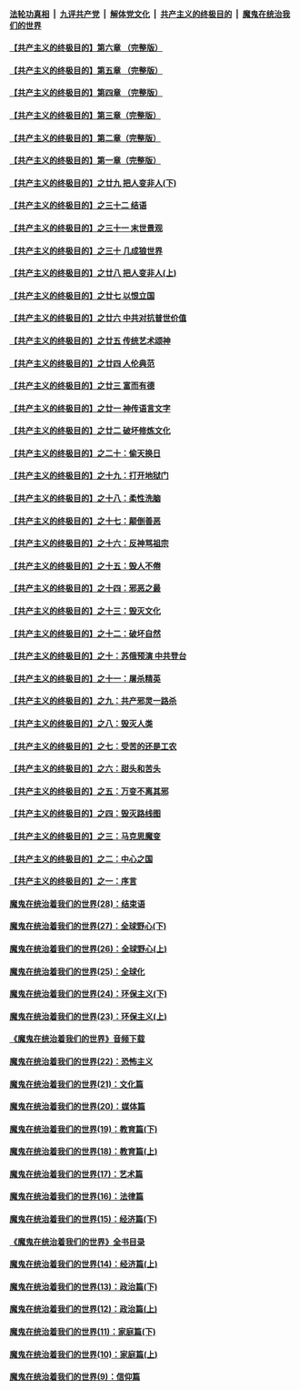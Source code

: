####  [法轮功真相](../../../../basic/blob/master/README.md?t=06121601) &nbsp;|&nbsp; [九评共产党](../../../../9ping.md/blob/master/README.md?t=06121601) &nbsp;|&nbsp; [解体党文化](../../../../jtdwh.md/blob/master/README.md?t=06121601)  &nbsp;|&nbsp; [共产主义的终极目的](../../../../gczydzjmd.md/blob/master/README.md?t=06121601) &nbsp;|&nbsp; [魔鬼在统治我们的世界](../../../../mgztzwmdsj.md/blob/master/README.md?t=06121601) 

#### [【共产主义的终极目的】第六章 （完整版）](../pages/nsc422/n11428913.md?t=06121601) 

#### [【共产主义的终极目的】第五章 （完整版）](../pages/nsc422/n11428912.md?t=06121601) 

#### [【共产主义的终极目的】第四章 （完整版）](../pages/nsc422/n11428907.md?t=06121601) 

#### [【共产主义的终极目的】第三章（完整版）](../pages/nsc422/n11428848.md?t=06121601) 

#### [【共产主义的终极目的】第二章（完整版）](../pages/nsc422/n11428831.md?t=06121601) 

#### [【共产主义的终极目的】第一章（完整版）](../pages/nsc422/n11417651.md?t=06121601) 

#### [【共产主义的终极目的】之廿九 把人变非人(下)](../pages/nsc422/n11344140.md?t=06121601) 

#### [【共产主义的终极目的】之三十二 结语](../pages/nsc422/n11360535.md?t=06121601) 

#### [【共产主义的终极目的】之三十一 末世景观](../pages/nsc422/n11351129.md?t=06121601) 

#### [【共产主义的终极目的】之三十 几成狼世界](../pages/nsc422/n11348280.md?t=06121601) 

#### [【共产主义的终极目的】之廿八 把人变非人(上)](../pages/nsc422/n11340492.md?t=06121601) 

#### [【共产主义的终极目的】之廿七 以恨立国](../pages/nsc422/n11336944.md?t=06121601) 

#### [【共产主义的终极目的】之廿六 中共对抗普世价值](../pages/nsc422/n11324785.md?t=06121601) 

#### [【共产主义的终极目的】之廿五 传统艺术颂神](../pages/nsc422/n11296396.md?t=06121601) 

#### [【共产主义的终极目的】之廿四 人伦典范](../pages/nsc422/n11296397.md?t=06121601) 

#### [【共产主义的终极目的】之廿三 富而有德](../pages/nsc422/n11283598.md?t=06121601) 

#### [【共产主义的终极目的】之廿一 神传语言文字](../pages/nsc422/n11263265.md?t=06121601) 

#### [【共产主义的终极目的】之廿二 破坏修炼文化](../pages/nsc422/n11245728.md?t=06121601) 

#### [【共产主义的终极目的】之二十：偷天换日](../pages/nsc422/n11238846.md?t=06121601) 

#### [【共产主义的终极目的】之十九：打开地狱门](../pages/nsc422/n11206376.md?t=06121601) 

#### [【共产主义的终极目的】之十八：柔性洗脑](../pages/nsc422/n11199994.md?t=06121601) 

#### [【共产主义的终极目的】之十七：颠倒善恶](../pages/nsc422/n11179782.md?t=06121601) 

#### [【共产主义的终极目的】之十六：反神骂祖宗](../pages/nsc422/n11166798.md?t=06121601) 

#### [【共产主义的终极目的】之十五：毁人不倦](../pages/nsc422/n11166792.md?t=06121601) 

#### [【共产主义的终极目的】之十四：邪恶之最](../pages/nsc422/n11150249.md?t=06121601) 

#### [【共产主义的终极目的】之十三：毁灭文化](../pages/nsc422/n11135227.md?t=06121601) 

#### [【共产主义的终极目的】之十二：破坏自然](../pages/nsc422/n11135214.md?t=06121601) 

#### [【共产主义的终极目的】之十：苏俄预演 中共登台](../pages/nsc422/n11118424.md?t=06121601) 

#### [【共产主义的终极目的】之十一：屠杀精英](../pages/nsc422/n11118442.md?t=06121601) 

#### [【共产主义的终极目的】之九：共产邪灵一路杀](../pages/nsc422/n11114139.md?t=06121601) 

#### [【共产主义的终极目的】之八：毁灭人类](../pages/nsc422/n11108503.md?t=06121601) 

#### [【共产主义的终极目的】之七：受苦的还是工农](../pages/nsc422/n11101809.md?t=06121601) 

#### [【共产主义的终极目的】之六：甜头和苦头](../pages/nsc422/n11096971.md?t=06121601) 

#### [【共产主义的终极目的】之五：万变不离其邪](../pages/nsc422/n11091285.md?t=06121601) 

#### [【共产主义的终极目的】之四：毁灭路线图](../pages/nsc422/n11086284.md?t=06121601) 

#### [【共产主义的终极目的】之三：马克思魔变](../pages/nsc422/n11061941.md?t=06121601) 

#### [【共产主义的终极目的】之二：中心之国](../pages/nsc422/n11047728.md?t=06121601) 

#### [【共产主义的终极目的】之一：序言](../pages/nsc422/n11086077.md?t=06121601) 

#### [魔鬼在统治着我们的世界(28)：结束语](../pages/nsc422/n10936246.md?t=06121601) 

#### [魔鬼在统治着我们的世界(27)：全球野心(下)](../pages/nsc422/n10928319.md?t=06121601) 

#### [魔鬼在统治着我们的世界(26)：全球野心(上)](../pages/nsc422/n10900318.md?t=06121601) 

#### [魔鬼在统治着我们的世界(25)：全球化](../pages/nsc422/n10788205.md?t=06121601) 

#### [魔鬼在统治着我们的世界(24)：环保主义(下)](../pages/nsc422/n10695307.md?t=06121601) 

#### [魔鬼在统治着我们的世界(23)：环保主义(上)](../pages/nsc422/n10688613.md?t=06121601) 

#### [《魔鬼在统治着我们的世界》音频下载](../pages/nsc422/n10635553.md?t=06121601) 

#### [魔鬼在统治着我们的世界(22)：恐怖主义](../pages/nsc422/n10614727.md?t=06121601) 

#### [魔鬼在统治着我们的世界(21)：文化篇](../pages/nsc422/n10597706.md?t=06121601) 

#### [魔鬼在统治着我们的世界(20)：媒体篇](../pages/nsc422/n10586579.md?t=06121601) 

#### [魔鬼在统治着我们的世界(19)：教育篇(下)](../pages/nsc422/n10564808.md?t=06121601) 

#### [魔鬼在统治着我们的世界(18)：教育篇(上)](../pages/nsc422/n10526970.md?t=06121601) 

#### [魔鬼在统治着我们的世界(17)：艺术篇](../pages/nsc422/n10499093.md?t=06121601) 

#### [魔鬼在统治着我们的世界(16)：法律篇](../pages/nsc422/n10485969.md?t=06121601) 

#### [魔鬼在统治着我们的世界(15)：经济篇(下)](../pages/nsc422/n10469975.md?t=06121601) 

#### [《魔鬼在统治着我们的世界》全书目录](../pages/nsc422/n10464261.md?t=06121601) 

#### [魔鬼在统治着我们的世界(14)：经济篇(上)](../pages/nsc422/n10457370.md?t=06121601) 

#### [魔鬼在统治着我们的世界(13)：政治篇(下)](../pages/nsc422/n10448270.md?t=06121601) 

#### [魔鬼在统治着我们的世界(12)：政治篇(上)](../pages/nsc422/n10444576.md?t=06121601) 

#### [魔鬼在统治着我们的世界(11)：家庭篇(下)](../pages/nsc422/n10440961.md?t=06121601) 

#### [魔鬼在统治着我们的世界(10)：家庭篇(上)](../pages/nsc422/n10435448.md?t=06121601) 

#### [魔鬼在统治着我们的世界(9)：信仰篇](../pages/nsc422/n10432159.md?t=06121601) 

